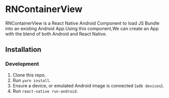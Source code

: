 # RNContainerView

RNContainerView is a React Native Android Component to load JS Bundle into an existing Android App.Using this component,We can create an App with the blend of both Android and React Native.

## Installation

### Development

1. Clone this repo.  
2. Run `yarn install`.  
3. Ensure a device, or emulated Android image is connected (`adb devices`).  
4. Run `react-native run-android`.  

